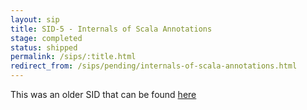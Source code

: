 ```yaml
---
layout: sip
title: SID-5 - Internals of Scala Annotations
stage: completed
status: shipped
permalink: /sips/:title.html
redirect_from: /sips/pending/internals-of-scala-annotations.html
---
```


This was an older SID that can be found [here](https://www.scala-lang.org/sid/5)
